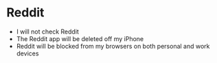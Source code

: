 # Reddit

- I will not check Reddit
- The Reddit app will be deleted off my iPhone
- Reddit will be blocked from my browsers on both personal and work devices
